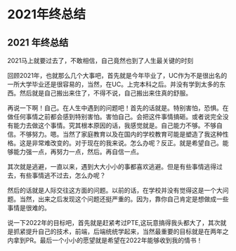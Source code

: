 # 2021年终总结


## 2021 年终总结

2021马上就要过去了，不敢相信，自己竟然也到了人生最关键的时刻 

回顾2021年，也就那么几个大事吧，首先就是今年毕业了，UC作为不是很出名的一所大学毕业还是很容易的，当然，在UC。上完本科之后。并没有学到太多的东西。然后就是自己搬出来住了，不得不说，自己搬出来住真的舒服。

再说一下啊！自己。在人生中遇到的问题吧！首先的话就是。特别害怕，恐惧。在做任何事情之前都会感到特别害怕。害怕自己。会把这件事情搞砸。或者说完全没有能力去做这个事情。究其根本原因的话，我感觉就是。自己能力不够。不够自信。不够努力。嗯。当然了家庭教育以及在国内的学校教育可能是塑造了我这种性格。这是非常难改变的。对于现在的我来说。怎么办呢？反正。就是希望自己。能够能力强一点，再努力一点，然后。再自信一点。

其次就是逃避，一直以来，遇到大大小小的事都喜欢逃避。但是有些事情逃得过去，有些事情逃不过去，怎么办呢？

然后的话就是人际交往这方面的问题。以前的话，在学校并没有觉得这是一个大问题。当然，出来之后发现这个问题还挺严重的。因为，靠你自己肯定是想做成一些事情是很难的。

说一下2022年的目标吧，首先就是赶紧考过PTE,这玩意搞得我头都大了，其次就是抓紧提升自己的技术，前端，后端统统学起来，当然最重要的目标就是在两年之内拿到PR。最后一个小小的愿望就是希望在2022年能够收到我的情书！




